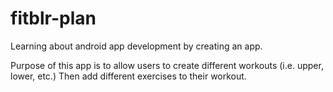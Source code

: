 # fitblr-plan
Learning about android app development by creating an app.

Purpose of this app is to allow users to create different workouts (i.e. upper, lower, etc.)
Then add different exercises to their workout.

